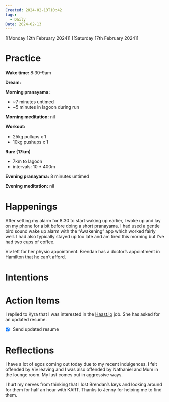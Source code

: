 ```yaml
---
Created: 2024-02-13T10:42
tags:
  - Daily
Date: 2024-02-13
---
```

[[Monday 12th February 2024]]
[[Saturday 17th February 2024]]
# Practice

**Wake time:** 8:30-9am

**Dream:**

**Morning pranayama:**

- ~7 minutes untimed
- ~5 minutes in lagoon during run

**Morning meditation:** nil

**Workout:**

- 25kg pullups x 1
- 10kg pushups x 1

**Run: (17km)**

- 7km to lagoon
- intervals: 10 * 400m

**Evening pranayama:** 8 minutes untimed

**Evening meditation:** nil

# Happenings

After setting my alarm for 8:30 to start waking up earlier, I woke up and lay on my phone for a bit before doing a short pranayama. I had used a gentle bird sound wake up alarm with the “Awakening” app which worked fairly well. I had also typically stayed up too late and am tired this morning but I’ve had two cups of coffee.

Viv left for her physio appointment. Brendan has a doctor’s appointment in Hamilton that he can’t afford.

# Intentions

# Action Items

I replied to Kyra that I was interested in the [Haast.io](http://Haast.io) job. She has asked for an updated resume.

- [x] Send updated resume

# Reflections

I have a lot of egos coming out today due to my recent indulgences. I felt offended by Viv leaving and I was also offended by Nathaniel and Mum in the lounge room. My lust comes out in aggressive ways.

I hurt my nerves from thinking that I lost Brendan’s keys and looking around for them for half an hour with KART. Thanks to Jenny for helping me to find them.
